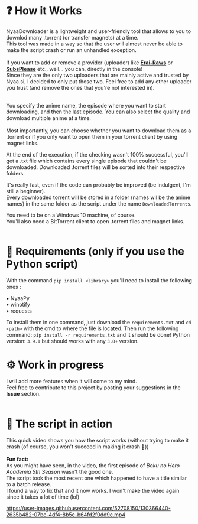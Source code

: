 <h1>❓ How it Works </h1>
NyaaDownloader is a lightweight and user-friendly tool that allows to you to downlod many .torrent (or transfer magnets) at a time. <br>
This tool was made in a way so that the user will almost never be able to make the script crash or run an unhandled exception.<br><br>
If you want to add or remove a provider (uploader) like <a href=https://beta.erai-raws.info><b>Erai-Raws</b></a> or <a href=https://subsplease.org><b>SubsPlease</b></a> etc., well... you can, directly in the console!<br>
Since they are the only two uploaders that are mainly active and trusted by Nyaa.si, I decided to only put those two. Feel free to add any other uploader you trust (and remove the ones that you're not interested in).<br><br>

You specify the anime name, the episode where you want to start downloading, and then the last episode. You can also select the quality and download multiple anime at a time.<br><br>
Most importantly, you can choose whether you want to download them as a .torrent or if you only want to open them in your torrent client by using magnet links.

At the end of the execution, if the checking wasn't 100% successful, you'll get a .txt file which contains every single episode that couldn't be downloaded.
Downloaded .torrent files will be sorted into their respective folders.

It's really fast, even if the code can probably be improved (be indulgent, I'm still a beginner).<br>
Every downloaded torrent will be stored in a folder (names wil be the anime names) in the same folder as the script under the name `DownloadedTorrents`.
<br>

You need to be on a Windows 10 machine, of course.<br>
You'll also need a BitTorrent client to open .torrent files and magnet links.<br><br>

<h1>📌 Requirements (only if you use the Python script)</h1>

With the command `pip install <library>` you'll need to install the following ones :
  
  • NyaaPy<br>
  • winotify<br>
  • requests<br>
  
To install them in one command, just download the `requirements.txt` and `cd <path>` with the cmd to where the file is located. Then run the following command: `pip install -r requirements.txt` and it should be done! Python version: `3.9.1` but should works with any `3.0+` version.<br>
  
<h1>⚙️ Work in progress</h1>

I will add more features when it will come to my mind.<br>
Feel free to contribute to this project by posting your suggestions in the <b>Issue</b> section.<br><br>


<h1>🐍 The script in action</h1>

This quick video shows you how the script works (without trying to make it crash (of course, you won't succeed in making it crash 👀))<br><br>
<b>Fun fact:</b>
<br>As you might have seen, in the video, the first episode of <i>Boku no Hero Academia 5th Season</i> wasn't the good one.<br>The script took the most recent one which happened to have a title similar to a batch release.<br>I found a way to fix that and it now works. I won't make the video again since it takes a lot of time (lol)

https://user-images.githubusercontent.com/52708150/130366440-2635b482-07bc-4df4-8b5e-b64fd2f0dd9c.mp4

